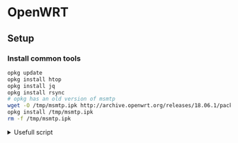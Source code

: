 # OpenWRT





## Setup

### Install common tools
```bash
opkg update
opkg install htop
opkg install jq
opkg install rsync
# opkg has an old version of msmtp
wget -O /tmp/msmtp.ipk http://archive.openwrt.org/releases/18.06.1/packages/mips_24kc/packages/msmtp_1.8.7-1_mips_24kc.ipk
opkg install /tmp/msmtp.ipk
rm -f /tmp/msmtp.ipk
```

<details>
  <summary>Usefull script</summary>

### Custom startup
```bash
  vi /etc/rc.local
  # Add a new line at the end of the file
  echo "Started at $(date)" > /tmp/started.log &
```

### Backup OpenWrt configuration
```bash
umask go=
sysupgrade -b /tmp/backup-${HOSTNAME}-$(date +%F).tar.gz
ls /tmp/backup-*.tar.gz
```

### Restore OpenWrt configuration from the backup
```bash
sysupgrade -r /tmp/backup-YYY-MM-DD.tar.gz
```
<details>

## Links

* [OpenWRT](https://openwrt.com)